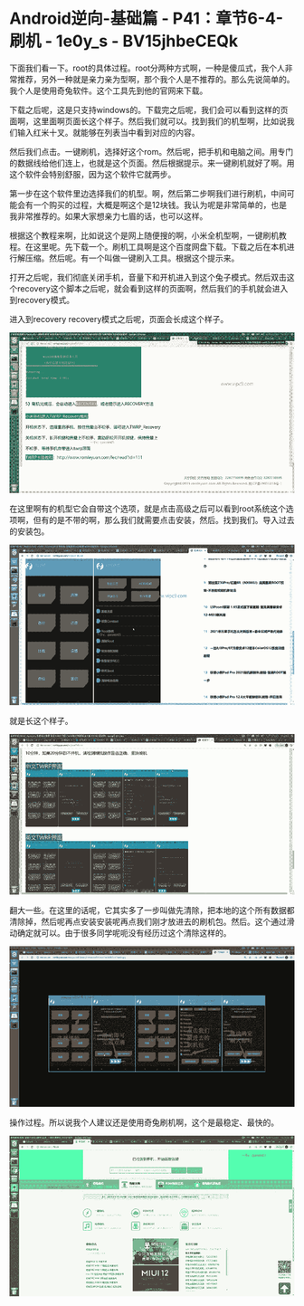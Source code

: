# Android逆向-基础篇 - P41：章节6-4-刷机 - 1e0y_s - BV15jhbeCEQk

下面我们看一下。root的具体过程。root分两种方式啊，一种是傻瓜式，我个人非常推荐，另外一种就是亲力亲为型啊，那个我个人是不推荐的。那么先说简单的。我个人是使用奇兔软件。这个工具先到他的官网来下载。

下载之后呢，这是只支持windows的。下载完之后呢，我们会可以看到这样的页面啊，这里面啊页面长这个样子。然后我们就可以。找到我们的机型啊，比如说我们输入红米十叉。就能够在列表当中看到对应的内容。

然后我们点击。一键刷机，选择好这个rom。然后呢，把手机和电脑之间。用专门的数据线给他们连上，也就是这个页面。然后根据提示。来一键刷机就好了啊。用这个软件会特别舒服，因为这个软件它就两步。

第一步在这个软件里边选择我们的机型。啊，然后第二步啊我们进行刷机，中间可能会有一个购买的过程，大概是啊这个是12块钱。我认为呢是非常简单的，也是我非常推荐的。如果大家想亲力七眉的话，也可以这样。

根据这个教程来啊，比如说这个是网上随便搜的啊，小米全机型啊，一键刷机教程。在这里呢。先下载一个。刷机工具啊是这个百度网盘下载。下载之后在本机进行解压缩。然后呢。有一个叫做一键刷入工具。根据这个提示来。

打开之后呢，我们彻底关闭手机，音量下和开机进入到这个兔子模式。然后双击这个recovery这个脚本之后呢，就会看到这样的页面啊，然后我们的手机就会进入到recovery模式。

进入到recovery recovery模式之后呢，页面会长成这个样子。

![](img/f496e3c85da8f8006eda6386b2d30df3_1.png)

在这里啊有的机型它会自带这个选项，就是点击高级之后可以看到root系统这个选项啊，但有的是不带的啊，那么我们就需要点击安装，然后。找到我们。导入过去的安装包。



![](img/f496e3c85da8f8006eda6386b2d30df3_3.png)

就是长这个样子。

![](img/f496e3c85da8f8006eda6386b2d30df3_5.png)

翻大一些。在这里的话呢，它其实多了一步叫做先清除，把本地的这个所有数据都清除掉，然后呢再点安装安装呢再点我们刚才放进去的刷机包。然后。这个通过滑动确定就可以。由于很多同学呢呃没有经历过这个清除这样的。



![](img/f496e3c85da8f8006eda6386b2d30df3_7.png)

操作过程。所以说我个人建议还是使用奇兔刷机啊，这个是最稳定、最快的。

![](img/f496e3c85da8f8006eda6386b2d30df3_9.png)